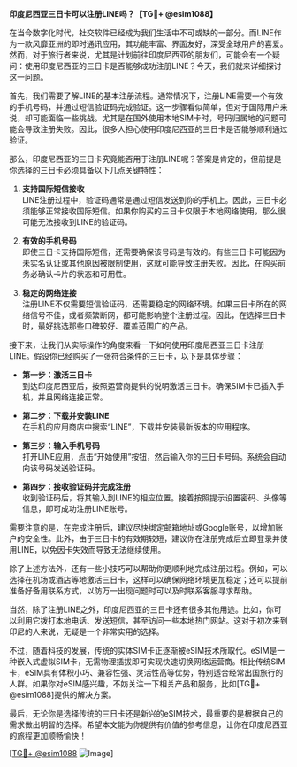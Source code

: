 **印度尼西亚三日卡可以注册LINE吗？【TG💪+ @esim1088】**

在当今数字化时代，社交软件已经成为我们生活中不可或缺的一部分。而LINE作为一款风靡亚洲的即时通讯应用，其功能丰富、界面友好，深受全球用户的喜爱。然而，对于旅行者来说，尤其是计划前往印度尼西亚的朋友们，可能会有一个疑问：使用印度尼西亚的三日卡是否能够成功注册LINE？今天，我们就来详细探讨这一问题。

首先，我们需要了解LINE的基本注册流程。通常情况下，注册LINE需要一个有效的手机号码，并通过短信验证码完成验证。这一步骤看似简单，但对于国际用户来说，却可能面临一些挑战。尤其是在国外使用本地SIM卡时，号码归属地的问题可能会导致注册失败。因此，很多人担心使用印度尼西亚的三日卡是否能够顺利通过验证。

那么，印度尼西亚的三日卡究竟能否用于注册LINE呢？答案是肯定的，但前提是你选择的三日卡必须具备以下几点关键特性：

1. **支持国际短信接收**  
   LINE注册过程中，验证码通常是通过短信发送到你的手机上。因此，三日卡必须能够正常接收国际短信。如果你购买的三日卡仅限于本地网络使用，那么很可能无法接收到LINE的验证码。

2. **有效的手机号码**  
   即使三日卡支持国际短信，还需要确保该号码是有效的。有些三日卡可能因为未实名认证或其他原因被限制使用，这就可能导致注册失败。因此，在购买前务必确认卡片的状态和可用性。

3. **稳定的网络连接**  
   注册LINE不仅需要短信验证码，还需要稳定的网络环境。如果三日卡所在的网络信号不佳，或者频繁断网，都可能影响整个注册过程。因此，在选择三日卡时，最好挑选那些口碑较好、覆盖范围广的产品。

接下来，让我们从实际操作的角度来看一下如何使用印度尼西亚三日卡注册LINE。假设你已经购买了一张符合条件的三日卡，以下是具体步骤：

- **第一步：激活三日卡**  
  到达印度尼西亚后，按照运营商提供的说明激活三日卡。确保SIM卡已插入手机，并且网络连接正常。

- **第二步：下载并安装LINE**  
  在手机的应用商店中搜索“LINE”，下载并安装最新版本的应用程序。

- **第三步：输入手机号码**  
  打开LINE应用，点击“开始使用”按钮，然后输入你的三日卡号码。系统会自动向该号码发送验证码。

- **第四步：接收验证码并完成注册**  
  收到验证码后，将其输入到LINE的相应位置。接着按照提示设置密码、头像等信息，即可成功注册LINE账号。

需要注意的是，在完成注册后，建议尽快绑定邮箱地址或Google账号，以增加账户的安全性。此外，由于三日卡的有效期较短，建议你在注册完成后立即登录并使用LINE，以免因卡失效而导致无法继续使用。

除了上述方法外，还有一些小技巧可以帮助你更顺利地完成注册过程。例如，可以选择在机场或酒店等地激活三日卡，这样可以确保网络环境更加稳定；还可以提前准备好备用联系方式，以防万一出现问题时可以及时联系客服寻求帮助。

当然，除了注册LINE之外，印度尼西亚的三日卡还有很多其他用途。比如，你可以利用它拨打本地电话、发送短信，甚至访问一些本地热门网站。这对于初次来到印尼的人来说，无疑是一个非常实用的选择。

不过，随着科技的发展，传统的实体SIM卡正逐渐被eSIM技术所取代。eSIM是一种嵌入式虚拟SIM卡，无需物理插拔即可实现快速切换网络运营商。相比传统SIM卡，eSIM具有体积小巧、兼容性强、灵活性高等优势，特别适合经常出国旅行的人群。如果你对eSIM感兴趣，不妨关注一下相关产品和服务，比如[TG💪+ @esim1088]提供的解决方案。

最后，无论你是选择传统的三日卡还是新兴的eSIM技术，最重要的是根据自己的需求做出明智的选择。希望本文能为你提供有价值的参考信息，让你在印度尼西亚的旅程更加顺畅愉快！

[[TG💪+ @esim1088](https://t.me/s/esim1088) ![Image](https://i.postimg.cc/4NQfJmqS/Snipaste-2025-05-13-00-14-12.png)]